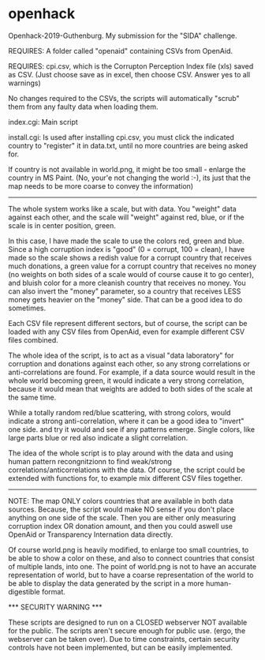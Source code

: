 # openhack
Openhack-2019-Guthenburg. My submission for the "SIDA" challenge.

REQUIRES: A folder called "openaid" containing CSVs from OpenAid.

REQUIRES: cpi.csv, which is the Corrupton Perception Index file (xls) saved as CSV. (Just choose save as in excel, then choose CSV. Answer yes to all warnings)

No changes required to the CSVs, the scripts will automatically "scrub" them from any faulty data when loading them.

index.cgi: Main script

install.cgi: Is used after installing cpi.csv, you must click the indicated country to "register" it in data.txt, until no more countries are being asked for.

If country is not available in world.png, it might be too small - enlarge the country in MS Paint.
(No, your'e not changing the world :-), its just that the map needs to be more coarse to convey the information)

-----------------------------------------------------------------------

The whole system works like a scale, but with data. You "weight" data against each other, and the scale will "weight" against red, blue, or if the scale is in center position, green.

In this case, I have made the scale to use the colors red, green and blue. Since a high corruption index is "good" (0 = corrupt, 100 = clean), I have made so the scale shows a redish value for a corrupt country that receives much donations, a green value for a corrupt country that receives no money (no weights on both sides of a scale would of course cause it to go center), and bluish color for a more cleanish country that receives no money.
You can also invert the "money" parameter, so a country that receives LESS money gets heavier on the "money" side. That can be a good idea to do sometimes.

Each CSV file represent different sectors, but of course, the script can be loaded with any CSV files from OpenAid, even for example different CSV files combined.

The whole idea of the script, is to act as a visual "data laboratory" for corruption and donations against each other, so any strong correlations or anti-correlations are found. For example, if a data source would result in the whole world becoming green, it would indicate a very strong correlation, because it would mean that weights are added to both sides of the scale at the same time.

While a totally random red/blue scattering, with strong colors, would indicate a strong anti-correlation, where it can be a good idea to "invert" one side. and try it would and see if any patterns emerge. Single colors, like large parts blue or red also indicate a slight correlation.

The idea of the whole script is to play around with the data and using human pattern recongnitzionn to find weak/strong correlations/anticorrelations with the data. Of course, the script could be extended with functions for, to example mix different CSV files together.

---------------------------------------------------------------------------------------

NOTE: The map ONLY colors countries that are available in both data sources. Because, the script
would make NO sense if you don't place anything on one side of the scale. Then you are either only measuring
corruption index OR donation amount, and then you could aswell use OpenAid or Transparency Internation data
directly.

Of course world.png is heavily modified, to enlarge too small countries, to be able to show a color on these,
and also to connect countries that consist of multiple lands, into one.
The point of world.png is not to have an accurate representation of world, but to have a coarse representation of the world
to be able to display the data generated by the script in a more human-digestible format.

*** SECURITY WARNING ***

These scripts are designed to run on a CLOSED webserver NOT available for the public. The scripts aren't secure enough for public use.
(ergo, the webserver can be taken over).
Due to time constraints, certain security controls have not been implemented, but can be easily implemented.

